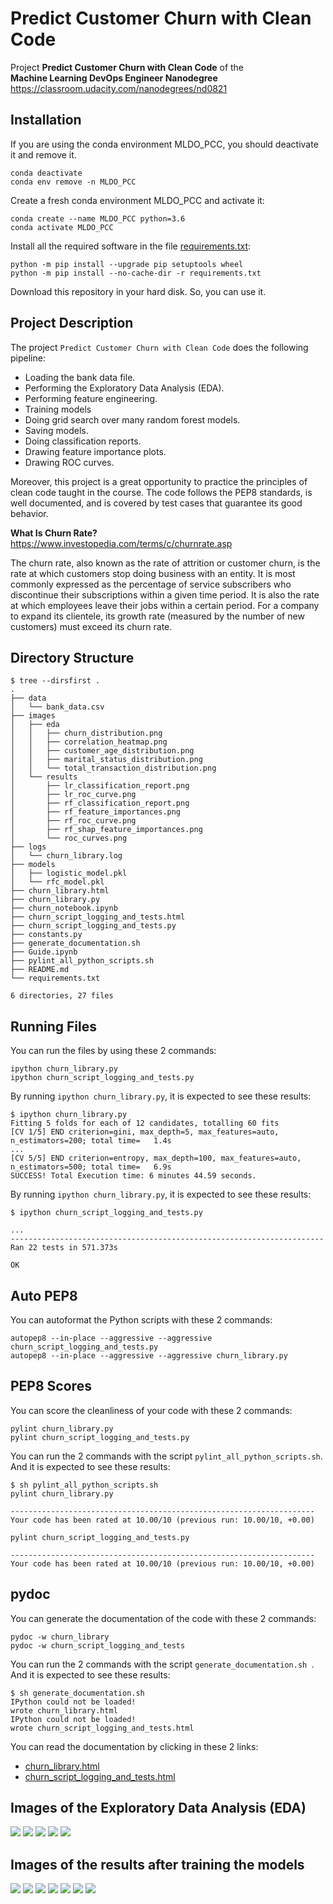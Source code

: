 # Predict Customer Churn with Clean Code

Project **Predict Customer Churn with Clean Code** of the<br/>
**Machine Learning DevOps Engineer Nanodegree**<br/>
https://classroom.udacity.com/nanodegrees/nd0821

## Installation

If you are using the conda environment MLDO_PCC, you should deactivate it and
remove it.

```
conda deactivate
conda env remove -n MLDO_PCC
```

Create a fresh conda environment MLDO_PCC and activate it:

```
conda create --name MLDO_PCC python=3.6
conda activate MLDO_PCC
```

Install all the required software in the file [requirements.txt](requirements.txt):

```
python -m pip install --upgrade pip setuptools wheel
python -m pip install --no-cache-dir -r requirements.txt
```

Download this repository in your hard disk. So, you can use it.

## Project Description

The project `Predict Customer Churn with Clean Code` does the following pipeline:
- Loading the bank data file.
- Performing the Exploratory Data Analysis (EDA).
- Performing feature engineering.
- Training models
- Doing grid search over many random forest models.
- Saving models.
- Doing classification reports.
- Drawing feature importance plots.
- Drawing ROC curves.

Moreover, this project is a great opportunity to practice the principles of
clean code taught in the course. The code follows the PEP8 standards, is 
well documented, and is covered by test cases that guarantee its good behavior.

**What Is Churn Rate?**<br/>
https://www.investopedia.com/terms/c/churnrate.asp

The churn rate, also known as the rate of attrition or customer churn, is the rate at which customers stop doing business with an entity. It is most commonly expressed as the percentage of service subscribers who discontinue their subscriptions within a given time period. It is also the rate at which employees leave their jobs within a certain period. For a company to expand its clientele, its growth rate (measured by the number of new customers) must exceed its churn rate.

## Directory Structure

```
$ tree --dirsfirst .
.
├── data
│   └── bank_data.csv
├── images
│   ├── eda
│   │   ├── churn_distribution.png
│   │   ├── correlation_heatmap.png
│   │   ├── customer_age_distribution.png
│   │   ├── marital_status_distribution.png
│   │   └── total_transaction_distribution.png
│   └── results
│       ├── lr_classification_report.png
│       ├── lr_roc_curve.png
│       ├── rf_classification_report.png
│       ├── rf_feature_importances.png
│       ├── rf_roc_curve.png
│       ├── rf_shap_feature_importances.png
│       └── roc_curves.png
├── logs
│   └── churn_library.log
├── models
│   ├── logistic_model.pkl
│   └── rfc_model.pkl
├── churn_library.html
├── churn_library.py
├── churn_notebook.ipynb
├── churn_script_logging_and_tests.html
├── churn_script_logging_and_tests.py
├── constants.py
├── generate_documentation.sh
├── Guide.ipynb
├── pylint_all_python_scripts.sh
├── README.md
└── requirements.txt

6 directories, 27 files
```

## Running Files

You can run the files by using these 2 commands:

```
ipython churn_library.py
ipython churn_script_logging_and_tests.py
```

By running `ipython churn_library.py`, it is expected to see these results:

```
$ ipython churn_library.py 
Fitting 5 folds for each of 12 candidates, totalling 60 fits
[CV 1/5] END criterion=gini, max_depth=5, max_features=auto, n_estimators=200; total time=   1.4s
...
[CV 5/5] END criterion=entropy, max_depth=100, max_features=auto, n_estimators=500; total time=   6.9s
SUCCESS! Total Execution time: 6 minutes 44.59 seconds.
```

By running `ipython churn_library.py`, it is expected to see these results:

```
$ ipython churn_script_logging_and_tests.py 

...
----------------------------------------------------------------------
Ran 22 tests in 571.373s

OK
```

## Auto PEP8

You can autoformat the Python scripts with these 2 commands:

```
autopep8 --in-place --aggressive --aggressive churn_script_logging_and_tests.py
autopep8 --in-place --aggressive --aggressive churn_library.py
```

## PEP8 Scores

You can score the cleanliness of your code with these 2 commands:

```
pylint churn_library.py 
pylint churn_script_logging_and_tests.py
```

You can run the 2 commands with the script `pylint_all_python_scripts.sh`.
And it is expected to see these results:

```
$ sh pylint_all_python_scripts.sh 
pylint churn_library.py

--------------------------------------------------------------------
Your code has been rated at 10.00/10 (previous run: 10.00/10, +0.00)

pylint churn_script_logging_and_tests.py

--------------------------------------------------------------------
Your code has been rated at 10.00/10 (previous run: 10.00/10, +0.00)
```

## pydoc

You can generate the documentation of the code with these 2 commands:

```
pydoc -w churn_library
pydoc -w churn_script_logging_and_tests
```

You can run the 2 commands with the script `generate_documentation.sh `.
And it is expected to see these results:

```
$ sh generate_documentation.sh 
IPython could not be loaded!
wrote churn_library.html
IPython could not be loaded!
wrote churn_script_logging_and_tests.html
```

You can read the documentation by clicking in these 2 links:
- [churn_library.html](churn_library.html)
- [churn_script_logging_and_tests.html](churn_script_logging_and_tests.html)

## Images of the Exploratory Data Analysis (EDA)

<img src='images/eda/churn_distribution.png'/>

<img src='images/eda/customer_age_distribution.png'/>

<img src='images/eda/marital_status_distribution.png'/>

<img src='images/eda/total_transaction_distribution.png'/>

<img src='images/eda/correlation_heatmap.png'/>

## Images of the results after training the models

<img src='images/results/lr_classification_report.png'/>

<img src='images/results/lr_roc_curve.png'/>

<img src='images/results/rf_classification_report.png'/>

<img src='images/results/rf_roc_curve.png'/>

<img src='images/results/roc_curves.png'/>

<img src='images/results/rf_feature_importances.png'/>

<img src='images/results/rf_shap_feature_importances.png'/>

